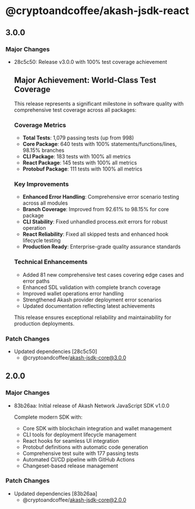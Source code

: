 # @cryptoandcoffee/akash-jsdk-react

## 3.0.0

### Major Changes

- 28c5c50: Release v3.0.0 with 100% test coverage achievement

  ## Major Achievement: World-Class Test Coverage

  This release represents a significant milestone in software quality with comprehensive test coverage across all packages:

  ### Coverage Metrics

  - **Total Tests**: 1,079 passing tests (up from 998)
  - **Core Package**: 640 tests with 100% statements/functions/lines, 98.15% branches
  - **CLI Package**: 183 tests with 100% all metrics
  - **React Package**: 145 tests with 100% all metrics
  - **Protobuf Package**: 111 tests with 100% all metrics

  ### Key Improvements

  - **Enhanced Error Handling**: Comprehensive error scenario testing across all modules
  - **Branch Coverage**: Improved from 92.61% to 98.15% for core package
  - **CLI Stability**: Fixed unhandled process.exit errors for robust operation
  - **React Reliability**: Fixed all skipped tests and enhanced hook lifecycle testing
  - **Production Ready**: Enterprise-grade quality assurance standards

  ### Technical Enhancements

  - Added 81 new comprehensive test cases covering edge cases and error paths
  - Enhanced SDL validation with complete branch coverage
  - Improved wallet operations error handling
  - Strengthened Akash provider deployment error scenarios
  - Updated documentation reflecting latest achievements

  This release ensures exceptional reliability and maintainability for production deployments.

### Patch Changes

- Updated dependencies [28c5c50]
  - @cryptoandcoffee/akash-jsdk-core@3.0.0

## 2.0.0

### Major Changes

- 83b26aa: Initial release of Akash Network JavaScript SDK v1.0.0

  Complete modern SDK with:

  - Core SDK with blockchain integration and wallet management
  - CLI tools for deployment lifecycle management
  - React hooks for seamless UI integration
  - Protobuf definitions with automatic code generation
  - Comprehensive test suite with 177 passing tests
  - Automated CI/CD pipeline with GitHub Actions
  - Changeset-based release management

### Patch Changes

- Updated dependencies [83b26aa]
  - @cryptoandcoffee/akash-jsdk-core@2.0.0
